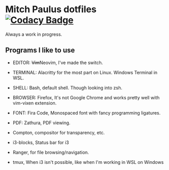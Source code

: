 # Mitch Paulus dotfiles [![Codacy Badge](https://api.codacy.com/project/badge/Grade/d50e331067be47ab8246b76686ff17c8)](https://www.codacy.com/manual/mitchpaulus/dotfiles?utm_source=github.com&amp;utm_medium=referral&amp;utm_content=mitchpaulus/dotfiles&amp;utm_campaign=Badge_Grade)

Always a work in progress.

## Programs I like to use

*  EDITOR: ~~Vim~~Neovim, I've made the switch.

*  TERMINAL: Alacritty for the most part on Linux. Windows Terminal in
   WSL.

*  SHELL: Bash, default shell. Though looking into zsh.

*  BROWSER: Firefox, It's not Google Chrome and works pretty well with vim-vixen
   extension.

*  FONT: Fira Code, Monospaced font with fancy programming ligatures.

*  PDF: Zathura, PDF viewing.

*  Compton, compositor for transparency, etc.

*  i3-blocks, Status bar for i3

*  Ranger, for file browsing/navigation.

*  tmux, When i3 isn't possible, like when I'm working in WSL on Windows
